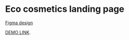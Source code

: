 # Eco cosmetics landing page

[Figma design](https://www.figma.com/file/Jryi2RU2LgK2bfwsxldABC/brand_of_eco-cosmetics-(Copy))

  [DEMO LINK](https://YuriiRysyn.github.io/Eco_cosmetics/).

